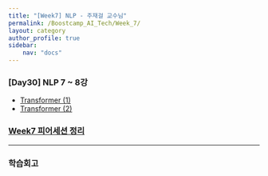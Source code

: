 ```yaml
---
title: "[Week7] NLP - 주재걸 교수님"
permalink: /Boostcamp_AI_Tech/Week_7/
layout: category
author_profile: true
sidebar:
    nav: "docs"
---
```


### [Day30] NLP 7 ~ 8강

- [Transformer (1)]({{site.url}}/boostcamp_ai_tech/week_7/day_30/01.-Transformer-(1)/)
- [Transformer (2)]({{site.url}}/boostcamp_ai_tech/week_7/day_30/02.-Transformer-(2)/)

### [Week7 피어세션 정리]()

---
### 학습회고

